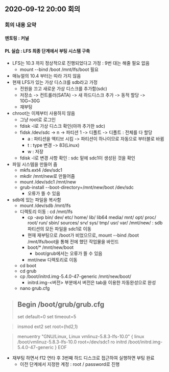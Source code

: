 ## 2020-09-12 20:00 회의
### 회의 내용 요약
#### 멘토링 : 커널

#### PL 실습 : LFS 최종 단계에서 부팅 시스템 구축
- LFS는 10.3 까지 정상적으로 진행되었다고 가정 : 9번 대는 해줄 필요 없음
  - mount --bind /boot /mnt/lfs/boot 필요
- 매뉴얼의 10.4 부터는 따라 가지 않음
- 현재 LFS가 있는 가상 디스크를 sdb라고 가정
  - 전원을 끄고 새로운 가상 디스크를 추가함(sdc)
  - 저장소 -> 컨트롤러(SATA) -> 새 하드디스크 추가 -> 동적 할당 -> 10G~30G
  - 재부팅
- chroot는 이제부터 사용하지 않음
  - 그냥 root로 로그인
  - fdisk -l로 가상 디스크 확인(아까 추가한 sdc)
  - fidsk /dev/sdc -> n -> 파티션 1 -> 디폴트 -> 디폴트 : 전체를 다 할당
    - a : 파티션을 액티브 시킴 -> 파티션이 하나이므로 자동으로 부터블로 바뀜 
    - t : type 변경 -> 83(Linux)
    - w : 저장
  - fdisk -l로 변경 사항 확인 : sdc 밑에 sdc1이 생성된 것을 확인
- 파일 시스템을 만들어 줌
  - mkfs.ext4 /dev/sdc1
  - mkdir /mnt/new로 만들어줌
  - mount /dev/sdc1 /mnt/new
  - grub-install --boot-directory=/mnt/new/boot /dev/sdc
    - 오류가 뜰 수 있음
- sdb에 있는 파일을 복사함
  - mount /dev/sdb /mnt/lfs
  - 디렉토리 이동 : cd /mnt/lfs
    - cp -avp bin/ dev/ etc/ home/ lib/ lib64 media/ mnt/ opt/ proc/ root/ run/ sbin/ sources/ srv/ sys/ tmp/ usr/ var/ /mnt/new/ : sdb 파티션의 모든 파일을 sdc1로 이동
    - 현재 재부팅으로 /boot가 비었으므로, mount --bind /boot /mnt/lfs/boot을 통해 전에 했던 작업물을 바인드
    - boot/* /mnt/new/boot
      - boot/grub에서는 오류가 뜰 수 있음
    - mnt/new 디렉토리로 이동
  - cd boot
  - cd grub
  - cp  /boot/initrd.img-5.4.0-47-generic  /mnt/new/boot/
    - initrd.img-<버전> 부분에서 버전은 tab을 이용한 자동완성으로 완성
  - nano grub.cfg

> ## Begin /boot/grub/grub.cfg
> set default=0
> set timeout=5

> insmod ext2
> set root=(hd2,1)

> menuentry "GNU/Linux, Linux vmlinuz-5.8.3-lfs-10.0" {
>            linux   /boot/vmlinuz-5.8.3-lfs-10.0 root=/dev/sdc1 ro
>            initrd  /boot/initrd.img-5.4.0-47-generic
> }
> EOF

- 재부팅 하면서 f12 연타 후 3번째 하드 디스크로 접근하여 실행하면 부팅 완료
  - 이전 단계에서 지정한 계정 : root / password로 진행
  
  
  
